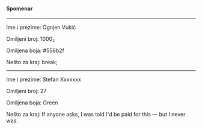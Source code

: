#### Spomenar
----
Ime i prezime: Ognjen Vukić

Omiljeni broj: 1000₂

Omiljena boja: #556b2f

Nešto za kraj: break;

----
Ime i prezime: Stefan Xxxxxxx

Omiljeni broj: 27

Omiljena boja: Green

Nešto za kraj: If anyone asks, I was told I'd be paid for this — but I never was.
